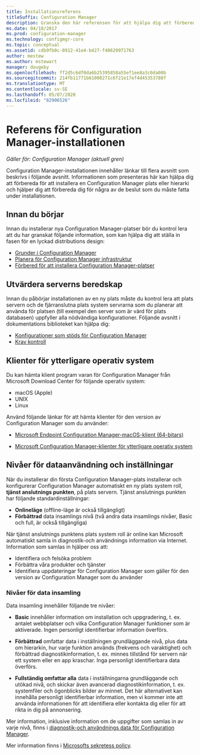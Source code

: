 ```yaml
---
title: Installationsreferens
titleSuffix: Configuration Manager
description: Granska den här referensen för att hjälpa dig att förbereda installationen av en Configuration Manager plats eller hierarki.
ms.date: 04/18/2017
ms.prod: configuration-manager
ms.technology: configmgr-core
ms.topic: conceptual
ms.assetid: cdb9fb0c-0912-41e4-b427-f40620971763
author: mestew
ms.author: mstewart
manager: dougeby
ms.openlocfilehash: ff2d5c6df0da6b25395858a55ef1ee8a3c0da00b
ms.sourcegitcommit: 214fb11771b61008271c6f21e17ef4d45353788f
ms.translationtype: MT
ms.contentlocale: sv-SE
ms.lasthandoff: 05/07/2020
ms.locfileid: "82906526"
---
```

# <a name="reference-for-configuration-manager-setup"></a>Referens för Configuration Manager-installationen

*Gäller för: Configuration Manager (aktuell gren)*

Configuration Manager-installationen innehåller länkar till flera avsnitt som beskrivs i följande avsnitt. Informationen som presenteras här kan hjälpa dig att förbereda för att installera en Configuration Manager plats eller hierarki och hjälper dig att förbereda dig för några av de beslut som du måste fatta under installationen.  


##  <a name="before-you-begin"></a><a name="bkmk_start"></a>Innan du börjar  
Innan du installerar nya Configuration Manager-platser bör du kontrol lera att du har granskat följande information, som kan hjälpa dig att ställa in fasen för en lyckad distributions design:  

-   [Grunder i Configuration Manager](../../../../core/understand/fundamentals.md)  
-   [Planera för Configuration Manager infrastruktur](../../../plan-design/network/configure-firewalls-ports-domains.md)  
-   [Förbered för att installera Configuration Manager-platser](prepare-to-install-sites.md)  

##  <a name="assess-server-readiness"></a><a name="bkmk_assess"></a>Utvärdera serverns beredskap  
Innan du påbörjar installationen av en ny plats måste du kontrol lera att plats servern och de fjärranslutna plats system servrarna som du planerar att använda för platsen (till exempel den server som är värd för plats databasen) uppfyller alla nödvändiga konfigurationer. Följande avsnitt i dokumentations biblioteket kan hjälpa dig:  

-   [Konfigurationer som stöds för Configuration Manager](../../../../core/plan-design/configs/supported-configurations.md)  
-   [Krav kontroll](prerequisite-checker.md)  

##  <a name="clients-for-additional-operating-systems"></a><a name="bkmk_Addclients"></a>Klienter för ytterligare operativ system  
Du kan hämta klient program varan för Configuration Manager från Microsoft Download Center för följande operativ system:  

- macOS (Apple)
- UNIX
- Linux

Använd följande länkar för att hämta klienter för den version av Configuration Manager som du använder:  

- [Microsoft Endpoint Configuration Manager-macOS-klient (64-bitars)](https://www.microsoft.com/download/details.aspx?id=100850)

- [Microsoft Configuration Manager-klienter för ytterligare operativ system](https://www.microsoft.com/download/details.aspx?id=47719)

##  <a name="usage-data-levels-and-settings"></a><a name="bkmk_usage"></a> Nivåer för dataanvändning och inställningar  
När du installerar din första Configuration Manager-plats installerar och konfigurerar Configuration Manager automatiskt en ny plats system roll, **tjänst anslutnings punkten**, på plats servern. Tjänst anslutnings punkten har följande standardinställningar:  

-   **Onlineläge** (offline-läge är också tillgängligt)  
-   **Förbättrad** data insamlings nivå (två andra data insamlings nivåer, Basic och full, är också tillgängliga)  

När tjänst anslutnings punktens plats system roll är online kan Microsoft automatiskt samla in diagnostik-och användnings information via Internet. Information som samlas in hjälper oss att:  

-   Identifiera och felsöka problem  
-   Förbättra våra produkter och tjänster  
-   Identifiera uppdateringar för Configuration Manager som gäller för den version av Configuration Manager som du använder  

### <a name="levels-of-data-collection"></a>Nivåer för data insamling  
Data insamling innehåller följande tre nivåer:

-   **Basic** innehåller information om installation och uppgradering, t. ex. antalet webbplatser och vilka Configuration Manager funktioner som är aktiverade. Ingen personligt identifierbar information överförs.  

-   **Förbättrad** omfattar data i inställningen grundläggande nivå, plus data om hierarkin, hur varje funktion används (frekvens och varaktighet) och förbättrad diagnostikinformation, t. ex. minnes tillstånd för servern när ett system eller en app kraschar. Inga personligt identifierbara data överförs.  

-   **Fullständig omfattar alla** data i inställningarna grundläggande och utökad nivå, och skickar även avancerad diagnostikinformation, t. ex. systemfiler och ögonblicks bilder av minnet. Det här alternativet kan innehålla personligt identifierbar information, men vi kommer inte att använda informationen för att identifiera eller kontakta dig eller för att rikta in dig på annonsering.  

Mer information, inklusive information om de uppgifter som samlas in av varje nivå, finns i [diagnostik-och användnings data för Configuration Manager](../../../../core/plan-design/diagnostics/diagnostics-and-usage-data.md).  

Mer information finns i [Microsofts sekretess policy](https://privacy.microsoft.com/privacystatement).
